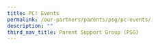 ```yaml
---
title: PC! Events
permalink: /our-partners/parents/psg/pc-events/
description: ""
third_nav_title: Parent Support Group (PSG)
---
```

